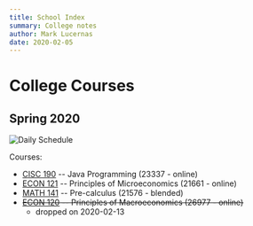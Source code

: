 ```yaml
---
title: School Index
summary: College notes
author: Mark Lucernas
date: 2020-02-05
---
```


# College Courses

## Spring 2020

![Daily Schedule](file:../files/spring-2020/spring-2020_dailySchedule_v2.png)

Courses:

  - [CISC 190](spring-2020/CISC-190/cisc-190) -- Java Programming (23337 - online)
  - [ECON 121](spring-2020/ECON-121/econ-121) -- Principles of Microeconomics (21661 - online)
  - [MATH 141](spring-2020/MATH-141/math-141) -- Pre-calculus (21576 - blended)
  - ~~[ECON 120](spring-2020/ECON-120/econ-120) -- Principles of Macroeconomics (26977 - online)~~
    * dropped on 2020-02-13
